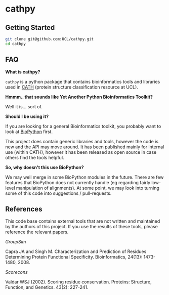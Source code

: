 # cathpy

## Getting Started

```sh
git clone git@github.com:UCL/cathpy.git
cd cathpy
```

## FAQ

**What is cathpy?**

`cathpy` is a python package that contains bioinformatics tools and libraries
used in [CATH](http://cathdb.info) (protein structure classification resource at UCL).

**Hmmm.. that sounds like Yet Another Python Bioinformatics Toolkit?**

Well it is... sort of.

**Should I be using it?**

If you are looking for a general Bioinformatics toolkit, you probably want to look at [BioPython](https://biopython.org/) first.

This project does contain generic libraries and tools, however the code is new and the
API may move around. It has been published mainly for internal use (within CATH), however
it has been released as open source in case others find the tools helpful.

**So, why doesn't this use BioPython?**

We may well merge in some BioPython modules in the future. There are few features that
BioPython does not currently handle (eg regarding fairly low-level manipulation of
alignments). At some point, we may look into turning some of this code into suggestions
/ pull-requests.

## References

This code base contains external tools that are not written and maintained by the authors
of this project. If you use the results of these tools, please reference the relevant papers.

*GroupSim*

Capra JA and Singh M. Characterization and Prediction of Residues Determining 
Protein Functional Specificity. Bioinformatics, 24(13): 1473-1480, 2008.

*Scorecons*

Valdar WSJ (2002). Scoring residue conservation. Proteins: Structure, Function, 
and Genetics. 43(2): 227-241.
